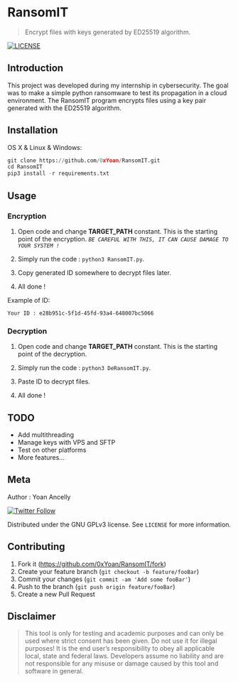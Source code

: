 # RansomIT

> Encrypt files with keys generated by ED25519 algorithm.

[![LICENSE][license-image]][license-url]

## Introduction

This project was developed during my internship in cybersecurity. The goal was to make a simple python ransomware to test its propagation in a cloud environment. The RansomIT program encrypts files using a key pair generated with the ED25519 algorithm.

## Installation

OS X & Linux & Windows:

```python
git clone https://github.com/0xYoan/RansomIT.git
cd RansomIT
pip3 install -r requirements.txt
```

## Usage

### Encryption

1. Open code and change **TARGET_PATH** constant. This is the starting point of the encryption. *`BE CAREFUL WITH THIS, IT CAN CAUSE DAMAGE TO YOUR SYSTEM !`*

2. Simply run the code : `python3 RansomIT.py`.
3. Copy generated ID somewhere to decrypt files later.
4. All done !

Example of ID:

```plaintext
Your ID : e28b951c-5f1d-45fd-93a4-648007bc5066
```

### Decryption

1. Open code and change **TARGET_PATH** constant. This is the starting point of the decryption.

2. Simply run the code : `python3 DeRansomIT.py`.
3. Paste ID to decrypt files.
4. All done !

## TODO

- Add multithreading
- Manage keys with VPS and SFTP
- Test on other platforms
- More features...

## Meta

Author : Yoan Ancelly

[![Twitter Follow][twitter-image]][twitter-url]

Distributed under the GNU GPLv3 license. See ``LICENSE`` for more information.

## Contributing

1. Fork it (<https://github.com/0xYoan/RansomIT/fork>)
2. Create your feature branch (`git checkout -b feature/fooBar`)
3. Commit your changes (`git commit -am 'Add some fooBar'`)
4. Push to the branch (`git push origin feature/fooBar`)
5. Create a new Pull Request

## Disclaimer

> This tool is only for testing and academic purposes and can only be used where strict consent has been given. Do not use it for illegal purposes! It is the end user’s responsibility to obey all applicable local, state and federal laws. Developers assume no liability and are not responsible for any misuse or damage caused by this tool and software in general.

<!-- Markdown link & img dfn's -->
[license-image]: https://img.shields.io/github/license/0xYoan/RansomIT
[license-url]: https://www.gnu.org/licenses/gpl-3.0.en.html
[twitter-image]: https://img.shields.io/twitter/follow/0xYoan?style=social
[twitter-url]: https://twitter.com/0xYoan
